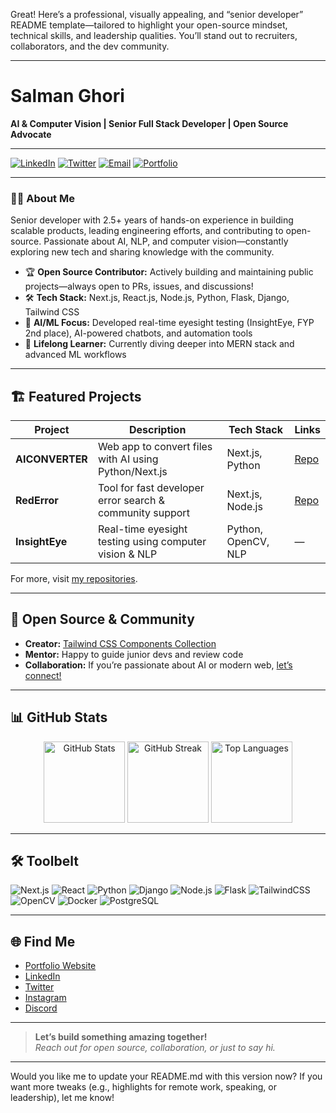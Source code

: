 Great! Here’s a professional, visually appealing, and “senior developer” README template—tailored to highlight your open-source mindset, technical skills, and leadership qualities. You’ll stand out to recruiters, collaborators, and the dev community.

---

# Salman Ghori

**AI & Computer Vision | Senior Full Stack Developer | Open Source Advocate**

---

[![LinkedIn](https://img.shields.io/badge/LinkedIn-%230077B5.svg?&style=flat-square&logo=linkedin&logoColor=white)](https://www.linkedin.com/in/salman-ghouri01/)
[![Twitter](https://img.shields.io/badge/Twitter-%231DA1F2.svg?&style=flat-square&logo=twitter&logoColor=white)](https://twitter.com/salmanghouridev)
[![Email](https://img.shields.io/badge/Email-grey?&style=flat-square&logo=gmail&logoColor=red)](mailto:hello@salmanghouri.com)
[![Portfolio](https://img.shields.io/badge/Portfolio-salmanghouri.com-%230077B5?&style=flat-square)](https://salmanghouri.com/)

---

### 👨‍💻 About Me

Senior developer with 2.5+ years of hands-on experience in building scalable products, leading engineering efforts, and contributing to open-source. Passionate about AI, NLP, and computer vision—constantly exploring new tech and sharing knowledge with the community.

- 🏆 **Open Source Contributor:** Actively building and maintaining public projects—always open to PRs, issues, and discussions!
- 🛠 **Tech Stack:** Next.js, React.js, Node.js, Python, Flask, Django, Tailwind CSS
- 🤖 **AI/ML Focus:** Developed real-time eyesight testing (InsightEye, FYP 2nd place), AI-powered chatbots, and automation tools
- 🌱 **Lifelong Learner:** Currently diving deeper into MERN stack and advanced ML workflows

---

## 🏗️ Featured Projects

| Project | Description | Tech Stack | Links |
|---------|-------------|------------|-------|
| **AICONVERTER** | Web app to convert files with AI using Python/Next.js | Next.js, Python | [Repo](https://github.com/salmanghouridev/aiconverter) |
| **RedError** | Tool for fast developer error search & community support | Next.js, Node.js | [Repo](https://github.com/salmanghouridev/RedError) |
| **InsightEye** | Real-time eyesight testing using computer vision & NLP | Python, OpenCV, NLP | — |

For more, visit [my repositories](https://github.com/salmanghouridev?tab=repositories).

---

## 🌟 Open Source & Community

- **Creator:** [Tailwind CSS Components Collection](https://tailwindcomponents.com/u/salmanghouridev)
- **Mentor:** Happy to guide junior devs and review code
- **Collaboration:** If you’re passionate about AI or modern web, [let’s connect!](mailto:hello@salmanghouri.com)

---

## 📊 GitHub Stats

<p align="center">
  <img src="https://github-readme-stats.vercel.app/api?username=salmanghouridev&show_icons=true&theme=tokyonight" alt="GitHub Stats" height="130"/>
  <img src="https://github-readme-streak-stats.herokuapp.com/?user=salmanghouridev&theme=tokyonight" alt="GitHub Streak" height="130"/>
  <img src="https://github-readme-stats.vercel.app/api/top-langs/?username=salmanghouridev&langs_count=8&layout=compact&hide_border=true" alt="Top Languages" height="130"/>
</p>

---

## 🛠️ Toolbelt

![Next.js](https://img.shields.io/badge/Next.js-000?style=flat&logo=next.js)
![React](https://img.shields.io/badge/React-20232A?style=flat&logo=react&logoColor=61DAFB)
![Python](https://img.shields.io/badge/Python-3776AB?style=flat&logo=python&logoColor=white)
![Django](https://img.shields.io/badge/Django-092E20?style=flat&logo=django&logoColor=white)
![Node.js](https://img.shields.io/badge/Node.js-43853D?style=flat&logo=node.js&logoColor=white)
![Flask](https://img.shields.io/badge/Flask-000000?style=flat&logo=flask&logoColor=white)
![TailwindCSS](https://img.shields.io/badge/Tailwind_CSS-38B2AC?style=flat&logo=tailwind-css&logoColor=white)
![OpenCV](https://img.shields.io/badge/OpenCV-5C3EE8?style=flat&logo=opencv&logoColor=white)
![Docker](https://img.shields.io/badge/Docker-2496ED?style=flat&logo=docker&logoColor=white)
![PostgreSQL](https://img.shields.io/badge/PostgreSQL-316192?style=flat&logo=postgresql&logoColor=white)

---

## 🌐 Find Me

- [Portfolio Website](https://salmanghouri.com/)
- [LinkedIn](https://www.linkedin.com/in/salman-ghouri01/)
- [Twitter](https://twitter.com/salmanghouridev)
- [Instagram](https://www.instagram.com/salmanghouridevv/)
- [Discord](https://discord.gg/KktRnrQgAz/)

---

> **Let’s build something amazing together!**  
> _Reach out for open source, collaboration, or just to say hi._

---

Would you like me to update your README.md with this version now? If you want more tweaks (e.g., highlights for remote work, speaking, or leadership), let me know!
